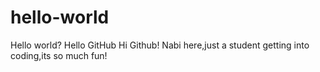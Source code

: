 # hello-world
Hello world? Hello GitHub
Hi Github!
Nabi here,just a student getting into coding,its so much fun!


